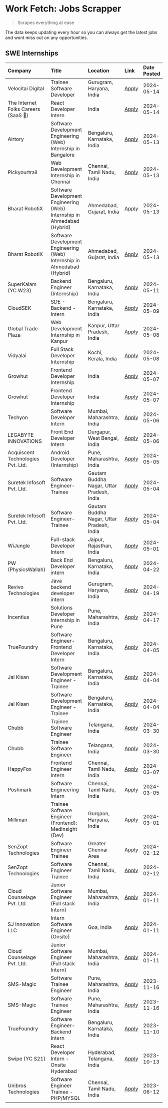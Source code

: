 # Work Fetch: Jobs Scrapper
> Scrapes everything at ease

The data keeps updating every hour so you can always get the latest jobs and wont miss out on any opportunities.

## SWE Internships
<!--START_SECTION:workfetch-->
| Company                             | Title                                                                   | Location                                  | Link                                                                                                                                                                                                                                                                                      | Date Posted   |
|:------------------------------------|:------------------------------------------------------------------------|:------------------------------------------|:------------------------------------------------------------------------------------------------------------------------------------------------------------------------------------------------------------------------------------------------------------------------------------------|:--------------|
| Velocitai Digital                   | Trainee Software Developer                                              | Gurugram, Haryana, India                  | [Apply](https://in.linkedin.com/jobs/view/trainee-software-developer-at-velocitai-digital-3924943224?position=57&pageNum=0&refId=XbhmyIO0wzKWN%2BZAmUT5Ow%3D%3D&trackingId=MHEZYmFbKFhUNqcDJfAxtA%3D%3D&trk=public_jobs_jserp-result_search-card)                                         | 2024-05-14    |
| The Internet Folks Careers (SaaS 🚀) | React Developer Intern                                                  | India                                     | [Apply](https://in.linkedin.com/jobs/view/react-developer-intern-at-the-internet-folks-careers-saas-%F0%9F%9A%80-3925265076?position=59&pageNum=0&refId=XbhmyIO0wzKWN%2BZAmUT5Ow%3D%3D&trackingId=2u83813u1LS%2B8EYsb1UxmA%3D%3D&trk=public_jobs_jserp-result_search-card)                | 2024-05-14    |
| Airtory                             | Software Development Engineering (Web) Internship in Bangalore          | Bengaluru, Karnataka, India               | [Apply](https://in.linkedin.com/jobs/view/software-development-engineering-web-internship-in-bangalore-at-airtory-3925101275?position=2&pageNum=0&refId=XbhmyIO0wzKWN%2BZAmUT5Ow%3D%3D&trackingId=bZeC3IYJR7CUfXgRDT34RA%3D%3D&trk=public_jobs_jserp-result_search-card)                  | 2024-05-13    |
| Pickyourtrail                       | Web Development Internship in Chennai                                   | Chennai, Tamil Nadu, India                | [Apply](https://in.linkedin.com/jobs/view/web-development-internship-in-chennai-at-pickyourtrail-3924894949?position=17&pageNum=0&refId=XbhmyIO0wzKWN%2BZAmUT5Ow%3D%3D&trackingId=p%2F06SElSDEGYRekeuCaUQQ%3D%3D&trk=public_jobs_jserp-result_search-card)                                | 2024-05-13    |
| Bharat RobotiX                      | Software Development Engineering (Web) Internship in Ahmedabad (Hybrid) | Ahmedabad, Gujarat, India                 | [Apply](https://in.linkedin.com/jobs/view/software-development-engineering-web-internship-in-ahmedabad-hybrid-at-bharat-robotix-3924897657?position=29&pageNum=0&refId=XbhmyIO0wzKWN%2BZAmUT5Ow%3D%3D&trackingId=IdfxYIAQftYajIK4vp%2FsjQ%3D%3D&trk=public_jobs_jserp-result_search-card) | 2024-05-13    |
| Bharat RobotiX                      | Software Development Engineering (Web) Internship in Ahmedabad (Hybrid) | Ahmedabad, Gujarat, India                 | [Apply](https://in.linkedin.com/jobs/view/software-development-engineering-web-internship-in-ahmedabad-hybrid-at-bharat-robotix-3924897657?position=4&pageNum=2&refId=0Pn5j2RLtHHq%2BCLTGMRYog%3D%3D&trackingId=xJoEBYItKahBenJ7hnj0OA%3D%3D&trk=public_jobs_jserp-result_search-card)    | 2024-05-13    |
| SuperKalam (YC W23)                 | Backend Engineer (Internship)                                           | Bengaluru, Karnataka, India               | [Apply](https://in.linkedin.com/jobs/view/backend-engineer-internship-at-superkalam-yc-w23-3922671591?position=23&pageNum=0&refId=XbhmyIO0wzKWN%2BZAmUT5Ow%3D%3D&trackingId=6BdTagO2gNoRXx88nni68g%3D%3D&trk=public_jobs_jserp-result_search-card)                                        | 2024-05-11    |
| CloudSEK                            | SDE - Backend - Intern                                                  | Bengaluru, Karnataka, India               | [Apply](https://in.linkedin.com/jobs/view/sde-backend-intern-at-cloudsek-3920377259?position=21&pageNum=0&refId=XbhmyIO0wzKWN%2BZAmUT5Ow%3D%3D&trackingId=Uv%2BWSnvlAhmdoOIEjQPybA%3D%3D&trk=public_jobs_jserp-result_search-card)                                                        | 2024-05-09    |
| Global Trade Plaza                  | Web Development Internship in Kanpur                                    | Kanpur, Uttar Pradesh, India              | [Apply](https://in.linkedin.com/jobs/view/web-development-internship-in-kanpur-at-global-trade-plaza-3921430242?position=16&pageNum=0&refId=XbhmyIO0wzKWN%2BZAmUT5Ow%3D%3D&trackingId=VdKB68%2BdGnz3pDBsXQ3jTA%3D%3D&trk=public_jobs_jserp-result_search-card)                            | 2024-05-08    |
| Vidyalai                            | Full Stack Developer Internship                                         | Kochi, Kerala, India                      | [Apply](https://in.linkedin.com/jobs/view/full-stack-developer-internship-at-vidyalai-3917285346?position=60&pageNum=0&refId=XbhmyIO0wzKWN%2BZAmUT5Ow%3D%3D&trackingId=lK5Zh8PTqdaHrYjK5MmAxA%3D%3D&trk=public_jobs_jserp-result_search-card)                                             | 2024-05-08    |
| Growhut                             | Frontend Developer Internship                                           | India                                     | [Apply](https://in.linkedin.com/jobs/view/frontend-developer-internship-at-growhut-3916739895?position=26&pageNum=0&refId=XbhmyIO0wzKWN%2BZAmUT5Ow%3D%3D&trackingId=P2Dq2dohAEiJFqnsWfKXqg%3D%3D&trk=public_jobs_jserp-result_search-card)                                                | 2024-05-07    |
| Growhut                             | Frontend Developer Internship                                           | India                                     | [Apply](https://in.linkedin.com/jobs/view/frontend-developer-internship-at-growhut-3916739895?position=1&pageNum=2&refId=0Pn5j2RLtHHq%2BCLTGMRYog%3D%3D&trackingId=9NFDwp7inHH32JmePEQ0fA%3D%3D&trk=public_jobs_jserp-result_search-card)                                                 | 2024-05-07    |
| Techyon                             | Software Developer Intern                                               | Mumbai, Maharashtra, India                | [Apply](https://in.linkedin.com/jobs/view/software-developer-intern-at-techyon-3917863085?position=37&pageNum=0&refId=XbhmyIO0wzKWN%2BZAmUT5Ow%3D%3D&trackingId=e%2FZ8WvC1Uf%2FSiT6mK2lfuA%3D%3D&trk=public_jobs_jserp-result_search-card)                                                | 2024-05-06    |
| LEGABYTE INNOVATIONS                | Front End  Developer Intern                                             | Durgapur, West Bengal, India              | [Apply](https://in.linkedin.com/jobs/view/front-end-developer-intern-at-legabyte-innovations-3918718185?position=49&pageNum=0&refId=XbhmyIO0wzKWN%2BZAmUT5Ow%3D%3D&trackingId=RV2Q70x4FB%2BTyDSHFWYtbw%3D%3D&trk=public_jobs_jserp-result_search-card)                                    | 2024-05-06    |
| Acquiscent Technologies Pvt. Ltd.   | Android Developer (Internship)                                          | Pune, Maharashtra, India                  | [Apply](https://in.linkedin.com/jobs/view/android-developer-internship-at-acquiscent-technologies-pvt-ltd-3917774887?position=41&pageNum=0&refId=XbhmyIO0wzKWN%2BZAmUT5Ow%3D%3D&trackingId=1vdAhWpoPMHASFMI3aVkkA%3D%3D&trk=public_jobs_jserp-result_search-card)                         | 2024-05-05    |
| Suretek Infosoft Pvt. Ltd.          | Software Engineer-Trainee                                               | Gautam Buddha Nagar, Uttar Pradesh, India | [Apply](https://in.linkedin.com/jobs/view/software-engineer-trainee-at-suretek-infosoft-pvt-ltd-3916999948?position=31&pageNum=0&refId=XbhmyIO0wzKWN%2BZAmUT5Ow%3D%3D&trackingId=XOlr%2BOY304W7SLy5uhIpaA%3D%3D&trk=public_jobs_jserp-result_search-card)                                 | 2024-05-04    |
| Suretek Infosoft Pvt. Ltd.          | Software Engineer-Trainee                                               | Gautam Buddha Nagar, Uttar Pradesh, India | [Apply](https://in.linkedin.com/jobs/view/software-engineer-trainee-at-suretek-infosoft-pvt-ltd-3916999948?position=6&pageNum=2&refId=0Pn5j2RLtHHq%2BCLTGMRYog%3D%3D&trackingId=vItvxzMnEL3F%2BCmJqei51w%3D%3D&trk=public_jobs_jserp-result_search-card)                                  | 2024-05-04    |
| WiJungle                            | Full-stack Developer Intern                                             | Jaipur, Rajasthan, India                  | [Apply](https://in.linkedin.com/jobs/view/full-stack-developer-intern-at-wijungle-3912864543?position=51&pageNum=0&refId=XbhmyIO0wzKWN%2BZAmUT5Ow%3D%3D&trackingId=yns82O%2Fa9gBB9jTM3%2BvZKQ%3D%3D&trk=public_jobs_jserp-result_search-card)                                             | 2024-05-01    |
| PW (PhysicsWallah)                  | Back End Developer intern                                               | Bengaluru, Karnataka, India               | [Apply](https://in.linkedin.com/jobs/view/back-end-developer-intern-at-pw-physicswallah-3907293630?position=19&pageNum=0&refId=XbhmyIO0wzKWN%2BZAmUT5Ow%3D%3D&trackingId=zPcc8v5K1MDCkYkdKVwRuw%3D%3D&trk=public_jobs_jserp-result_search-card)                                           | 2024-04-22    |
| Revivo Technologies                 | Java backend developer intern                                           | Gurugram, Haryana, India                  | [Apply](https://in.linkedin.com/jobs/view/java-backend-developer-intern-at-revivo-technologies-3906034446?position=39&pageNum=0&refId=XbhmyIO0wzKWN%2BZAmUT5Ow%3D%3D&trackingId=izmTwXDMhpM%2Bf8Y%2Fa405ng%3D%3D&trk=public_jobs_jserp-result_search-card)                                | 2024-04-19    |
| Incentius                           | Solutions Developer Internship in Pune                                  | Pune, Maharashtra, India                  | [Apply](https://in.linkedin.com/jobs/view/solutions-developer-internship-in-pune-at-incentius-3904329499?position=25&pageNum=0&refId=XbhmyIO0wzKWN%2BZAmUT5Ow%3D%3D&trackingId=tF0Fnu8L9e1dKP8KZeY5vQ%3D%3D&trk=public_jobs_jserp-result_search-card)                                     | 2024-04-17    |
| TrueFoundry                         | Software Engineer- Frontend Developer Intern                            | Bengaluru, Karnataka, India               | [Apply](https://in.linkedin.com/jobs/view/software-engineer-frontend-developer-intern-at-truefoundry-3887320206?position=24&pageNum=0&refId=XbhmyIO0wzKWN%2BZAmUT5Ow%3D%3D&trackingId=ZL5%2BJqVxbYCwTQM7UmCZgg%3D%3D&trk=public_jobs_jserp-result_search-card)                            | 2024-04-05    |
| Jai Kisan                           | Software Development Engineer - Trainee                                 | Bengaluru, Karnataka, India               | [Apply](https://in.linkedin.com/jobs/view/software-development-engineer-trainee-at-jai-kisan-3913911193?position=27&pageNum=0&refId=XbhmyIO0wzKWN%2BZAmUT5Ow%3D%3D&trackingId=nMzWTfMy1cWFSNuKyqFuQg%3D%3D&trk=public_jobs_jserp-result_search-card)                                      | 2024-04-04    |
| Jai Kisan                           | Software Development Engineer - Trainee                                 | Bengaluru, Karnataka, India               | [Apply](https://in.linkedin.com/jobs/view/software-development-engineer-trainee-at-jai-kisan-3913911193?position=2&pageNum=2&refId=0Pn5j2RLtHHq%2BCLTGMRYog%3D%3D&trackingId=j8ZcDnqofMEB2KW14y%2BZgQ%3D%3D&trk=public_jobs_jserp-result_search-card)                                     | 2024-04-04    |
| Chubb                               | Trainee Software Engineer                                               | Telangana, India                          | [Apply](https://in.linkedin.com/jobs/view/trainee-software-engineer-at-chubb-3909641440?position=28&pageNum=0&refId=XbhmyIO0wzKWN%2BZAmUT5Ow%3D%3D&trackingId=nFAg9nFPGmekxydxCayqsg%3D%3D&trk=public_jobs_jserp-result_search-card)                                                      | 2024-03-30    |
| Chubb                               | Trainee Software Engineer                                               | Telangana, India                          | [Apply](https://in.linkedin.com/jobs/view/trainee-software-engineer-at-chubb-3909641440?position=3&pageNum=2&refId=0Pn5j2RLtHHq%2BCLTGMRYog%3D%3D&trackingId=ARpIJeIcn7QFA3TvxFj%2F7g%3D%3D&trk=public_jobs_jserp-result_search-card)                                                     | 2024-03-30    |
| HappyFox                            | Frontend Engineer Intern                                                | Chennai, Tamil Nadu, India                | [Apply](https://in.linkedin.com/jobs/view/frontend-engineer-intern-at-happyfox-3848357951?position=56&pageNum=0&refId=XbhmyIO0wzKWN%2BZAmUT5Ow%3D%3D&trackingId=yvQ%2Fqdcp0bx%2F8xAxD5IODw%3D%3D&trk=public_jobs_jserp-result_search-card)                                                | 2024-03-07    |
| Poshmark                            | Software Engineering Intern                                             | Chennai, Tamil Nadu, India                | [Apply](https://in.linkedin.com/jobs/view/software-engineering-intern-at-poshmark-3846946793?position=46&pageNum=0&refId=XbhmyIO0wzKWN%2BZAmUT5Ow%3D%3D&trackingId=ad6UWAdCjp%2FAzrpzEpRstQ%3D%3D&trk=public_jobs_jserp-result_search-card)                                               | 2024-03-05    |
| Milliman                            | Trainee Software Engineer (Frontend): MedInsight (Dev)                  | Gurgaon, Haryana, India                   | [Apply](https://in.linkedin.com/jobs/view/trainee-software-engineer-frontend-medinsight-dev-at-milliman-3792874280?position=18&pageNum=0&refId=XbhmyIO0wzKWN%2BZAmUT5Ow%3D%3D&trackingId=i9sSgbBz%2FEBsNN%2Bn%2F23EXQ%3D%3D&trk=public_jobs_jserp-result_search-card)                     | 2024-03-01    |
| SenZopt Technologies                | Software Engineer Trainee                                               | Greater Chennai Area                      | [Apply](https://in.linkedin.com/jobs/view/software-engineer-trainee-at-senzopt-technologies-3827688781?position=38&pageNum=0&refId=XbhmyIO0wzKWN%2BZAmUT5Ow%3D%3D&trackingId=g63LSGOCY8tqvXnZj1bdAQ%3D%3D&trk=public_jobs_jserp-result_search-card)                                       | 2024-02-12    |
| SenZopt Technologies                | Software Engineer Trainee                                               | Chennai, Tamil Nadu, India                | [Apply](https://in.linkedin.com/jobs/view/software-engineer-trainee-at-senzopt-technologies-3827686880?position=55&pageNum=0&refId=XbhmyIO0wzKWN%2BZAmUT5Ow%3D%3D&trackingId=a%2FbzlsmBdeSZFkw9FxlBcw%3D%3D&trk=public_jobs_jserp-result_search-card)                                     | 2024-02-12    |
| Cloud Counselage Pvt. Ltd.          | Junior Software Engineer (Full stack Intern)                            | Mumbai, Maharashtra, India                | [Apply](https://in.linkedin.com/jobs/view/junior-software-engineer-full-stack-intern-at-cloud-counselage-pvt-ltd-3803132814?position=33&pageNum=0&refId=XbhmyIO0wzKWN%2BZAmUT5Ow%3D%3D&trackingId=Itj64VHxgIIejbRdB8fu3g%3D%3D&trk=public_jobs_jserp-result_search-card)                  | 2024-01-11    |
| SJ Innovation LLC                   | Intern Software Engineer (Onsite)                                       | Goa, India                                | [Apply](https://in.linkedin.com/jobs/view/intern-software-engineer-onsite-at-sj-innovation-llc-3799959011?position=53&pageNum=0&refId=XbhmyIO0wzKWN%2BZAmUT5Ow%3D%3D&trackingId=qsv%2Fpgfe9kBBYj6ST%2BzcHQ%3D%3D&trk=public_jobs_jserp-result_search-card)                                | 2024-01-11    |
| Cloud Counselage Pvt. Ltd.          | Junior Software Engineer (Full stack Intern)                            | Mumbai, Maharashtra, India                | [Apply](https://in.linkedin.com/jobs/view/junior-software-engineer-full-stack-intern-at-cloud-counselage-pvt-ltd-3803132814?position=8&pageNum=2&refId=0Pn5j2RLtHHq%2BCLTGMRYog%3D%3D&trackingId=jUM1c%2Bm54zow2V4FBdMGFg%3D%3D&trk=public_jobs_jserp-result_search-card)                 | 2024-01-11    |
| SMS-Magic                           | Software Trainee Engineer                                               | Pune, Maharashtra, India                  | [Apply](https://in.linkedin.com/jobs/view/software-trainee-engineer-at-sms-magic-3761409781?position=35&pageNum=0&refId=XbhmyIO0wzKWN%2BZAmUT5Ow%3D%3D&trackingId=7btZRnAq%2FohGp6%2FxC%2Fz4OQ%3D%3D&trk=public_jobs_jserp-result_search-card)                                            | 2023-11-16    |
| SMS-Magic                           | Software Trainee Engineer                                               | Pune, Maharashtra, India                  | [Apply](https://in.linkedin.com/jobs/view/software-trainee-engineer-at-sms-magic-3761409781?position=10&pageNum=2&refId=0Pn5j2RLtHHq%2BCLTGMRYog%3D%3D&trackingId=UbuuYfVna9%2FAbfFEaN6inA%3D%3D&trk=public_jobs_jserp-result_search-card)                                                | 2023-11-16    |
| TrueFoundry                         | Software Engineer-Backend Intern                                        | Bengaluru, Karnataka, India               | [Apply](https://in.linkedin.com/jobs/view/software-engineer-backend-intern-at-truefoundry-3779508170?position=36&pageNum=0&refId=XbhmyIO0wzKWN%2BZAmUT5Ow%3D%3D&trackingId=gVnj1OUURsveUWIX23j7JQ%3D%3D&trk=public_jobs_jserp-result_search-card)                                         | 2023-11-10    |
| Swipe (YC S21)                      | React Developer Intern - Onsite Hyderabad                               | Hyderabad, Telangana, India               | [Apply](https://in.linkedin.com/jobs/view/react-developer-intern-onsite-hyderabad-at-swipe-yc-s21-3737600089?position=43&pageNum=0&refId=XbhmyIO0wzKWN%2BZAmUT5Ow%3D%3D&trackingId=xuhzMNlb8%2BExDKe%2FvUbUIg%3D%3D&trk=public_jobs_jserp-result_search-card)                             | 2023-10-13    |
| Unibros Technologies                | Software Engineer Trainee - PHP/MYSQL                                   | Chennai, Tamil Nadu, India                | [Apply](https://in.linkedin.com/jobs/view/software-engineer-trainee-php-mysql-at-unibros-technologies-3656599241?position=40&pageNum=0&refId=XbhmyIO0wzKWN%2BZAmUT5Ow%3D%3D&trackingId=8%2Fe9ecIWHTLxXt5lNDZ1rQ%3D%3D&trk=public_jobs_jserp-result_search-card)                           | 2023-06-12    |
<!--END_SECTION:workfetch-->
